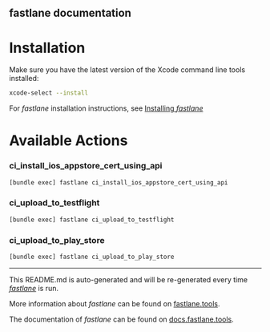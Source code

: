 fastlane documentation
----

# Installation

Make sure you have the latest version of the Xcode command line tools installed:

```sh
xcode-select --install
```

For _fastlane_ installation instructions, see [Installing _fastlane_](https://docs.fastlane.tools/#installing-fastlane)

# Available Actions

### ci_install_ios_appstore_cert_using_api

```sh
[bundle exec] fastlane ci_install_ios_appstore_cert_using_api
```



### ci_upload_to_testflight

```sh
[bundle exec] fastlane ci_upload_to_testflight
```



### ci_upload_to_play_store

```sh
[bundle exec] fastlane ci_upload_to_play_store
```



----

This README.md is auto-generated and will be re-generated every time [_fastlane_](https://fastlane.tools) is run.

More information about _fastlane_ can be found on [fastlane.tools](https://fastlane.tools).

The documentation of _fastlane_ can be found on [docs.fastlane.tools](https://docs.fastlane.tools).
